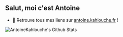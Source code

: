 ## Salut, moi c'est Antoine

-   🔗 Retrouve tous mes liens sur [antoine.kahlouche.fr](https://antoine.kahlouche.fr) !

<img align="left" alt="AntoineKahlouche's Github Stats" src="https://github-readme-stats.vercel.app/api?username=AntoineKahlouche&show_icons=true&hide_border=true&count_private=true&theme=graywhite" />
